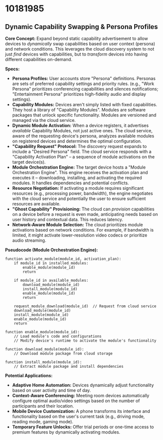 # 10181985

## Dynamic Capability Swapping & Persona Profiles

**Core Concept:** Expand beyond static capability advertisement to allow devices to *dynamically* swap capabilities based on user context (persona) and network conditions. This leverages the cloud discovery system to not just *find* devices with capabilities, but to *transform* devices into having different capabilities on-demand.

**Specs:**

*   **Persona Profiles:** User accounts store "Persona" definitions. Personas are sets of preferred capability settings and priority rules. (e.g., "Work Persona" prioritizes conferencing capabilities and silences notifications; "Entertainment Persona" prioritizes high-fidelity audio and display settings).
*   **Capability Modules:**  Devices aren't simply listed with fixed capabilities. They host a library of "Capability Modules". Modules are software packages that unlock specific functionality.  Modules are versioned and managed via the cloud service.
*   **Dynamic Module Activation:**  When a device registers, it advertises *available* Capability Modules, not just active ones. The cloud service, aware of the requesting device's persona, analyzes available modules on registered devices and determines the optimal configuration.
*   **"Capability Request" Protocol:**  The discovery request expands to include a "Desired Persona" field.  The cloud service responds with a "Capability Activation Plan" – a sequence of module activations on the target device(s).
*   **Module Orchestration Engine:**  The target device hosts a "Module Orchestration Engine". This engine receives the activation plan and executes it – downloading, installing, and activating the required modules.  It handles dependencies and potential conflicts.
*   **Resource Negotiation:** If activating a module requires significant resources (e.g., processing power, bandwidth), the engine negotiates with the cloud service and potentially the user to ensure sufficient resources are available.
*   **"Ghost Capability" Provisioning:** The cloud can *provision* capabilities on a device before a request is even made, anticipating needs based on user history and contextual data.  This reduces latency.
*   **Network-Aware Module Selection:**  The cloud prioritizes module activations based on network conditions.  For example, if bandwidth is limited, it might activate lower-resolution video codecs or prioritize audio streaming.

**Pseudocode (Module Orchestration Engine):**

```
function activate_module(module_id, activation_plan):
    if module_id in installed_modules:
        enable_module(module_id)
        return

    if module_id in available_modules:
        download_module(module_id)
        install_module(module_id)
        enable_module(module_id)
        return

    request_module_download(module_id)  // Request from cloud service
    download_module(module_id)
    install_module(module_id)
    enable_module(module_id)
    return

function enable_module(module_id):
    // Load module's code and configurations
    // Modify device's runtime to activate the module's functionality

function download_module(module_id):
    // Download module package from cloud storage

function install_module(module_id):
    // Extract module package and install dependencies
```

**Potential Applications:**

*   **Adaptive Home Automation:** Devices dynamically adjust functionality based on user activity and time of day.
*   **Context-Aware Conferencing:** Meeting room devices automatically configure optimal audio/video settings based on the number of participants and their location.
*   **Mobile Device Customization:**  A phone transforms its interface and functionality based on the user's current task (e.g., driving mode, reading mode, gaming mode).
*   **Temporary Feature Unlocks:**  Offer trial periods or one-time access to premium features by dynamically activating modules.